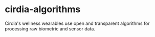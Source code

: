 # cirdia-algorithms
Cirdia's wellness wearables use open and transparent algorithms for processing raw biometric and sensor data.
